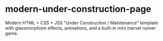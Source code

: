 # modern-under-construction-page
Modern HTML + CSS + JSS "Under Construction / Maintenance" template with glassmorphism effects, animations, and a built-in mini marvel runner game.
